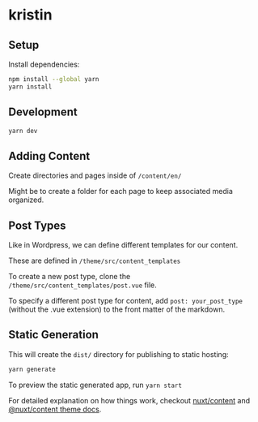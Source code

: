 # kristin

## Setup

Install dependencies:

```bash
npm install --global yarn
yarn install
```

## Development

```bash
yarn dev
```
## Adding Content
Create directories and pages inside of `/content/en/`

Might be to create a folder for each page to keep associated media organized.

## Post Types
Like in Wordpress, we can define different templates for our content.

These are defined in `/theme/src/content_templates`

To create a new post type, clone the `/theme/src/content_templates/post.vue` file.

To specify a different post type for content, add `post: your_post_type` (without the .vue extension) to the front matter of the markdown.

## Static Generation

This will create the `dist/` directory for publishing to static hosting:

```bash
yarn generate
```

To preview the static generated app, run `yarn start`

For detailed explanation on how things work, checkout [nuxt/content](https://content.nuxtjs.org) and [@nuxt/content theme docs](https://content.nuxtjs.org/themes-docs).
